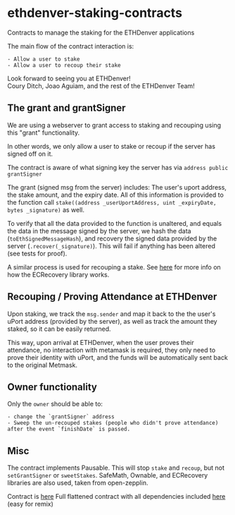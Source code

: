 # ethdenver-staking-contracts

Contracts to manage the staking for the ETHDenver applications

The main flow of the contract interaction is:

    - Allow a user to stake
    - Allow a user to recoup their stake

Look forward to seeing you at ETHDenver!  
Coury Ditch, Joao Aguiam, and the rest of the ETHDenver Team!

## The grant and grantSigner

We are using a webserver to grant access to staking and recouping using this "grant" functionality.  

In other words, we only allow a user to stake or recoup if the server has signed off on it.

The contract is aware of what signing key the server has via `address public grantSigner`

The grant (signed msg from the server) includes: The user's uport address, the stake amount, and the expiry date.
All of this information is provided to the function call `stake((address _userUportAddress, uint _expiryDate, bytes _signature)` as well.

To verify that all the data provided to the function is unaltered, and equals the data in the message signed by the server, we hash the data (`toEthSignedMessageHash`), and recovery the signed data provided by the server (`.recover(_signature)`). This will fail if anything has been altered (see tests for proof).

A similar process is used for recouping a stake. See [here](https://openzeppelin.org/api/docs/ECRecovery.html) for more info on how the ECRecovery library works.

## Recouping / Proving Attendance at ETHDenver

Upon staking, we track the `msg.sender` and map it back to the the user's uPort address (provided by the server), as well as track the amount they staked, so it can be easily returned.

This way, upon arrival at ETHDenver, when the user proves their attendance, no interaction with metamask is required, they only need to prove their identity with uPort, and the funds will be automatically sent back to the original Metmask.

## Owner functionality

Only the `owner` should be able to:

    - change the `grantSigner` address
    - Sweep the un-recouped stakes (people who didn't prove attendance) after the event `finishDate` is passed.

## Misc

The contract implements Pausable. This will stop `stake` and `recoup`, but not `setGrantSigner` or `sweetStakes`.
SafeMath, Ownable, and ECRecovery libraries are also used, taken from open-zepplin.


Contract is [here](https://github.com/joaoaguiam/ethdenver-staking-contracts/blob/master/contracts/ETHDenverStaking.sol)
Full flattened contract with all dependencies included [here](https://github.com/joaoaguiam/ethdenver-staking-contracts/blob/master/contracts_flat/ETHDenverStaking_flat.sol) (easy for remix)
